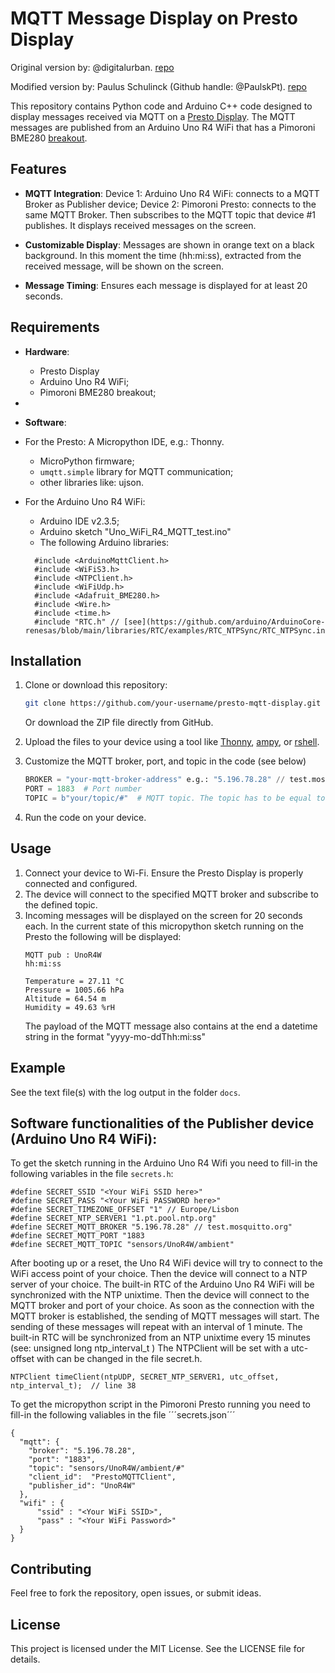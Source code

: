 
# MQTT Message Display on Presto Display

Original version by: @digitalurban. [repo](https://github.com/digitalurban/Presto_MQTT_Display/blob/main/mqtt_presto.py)

Modified version by: Paulus Schulinck (Github handle: @PaulskPt). [repo](...)

This repository contains Python code and Arduino C++ code designed to display messages received via MQTT on a [Presto Display](https://shop.pimoroni.com/products/presto?variant=54894104019323).
The MQTT messages are published from an Arduino Uno R4 WiFi that has a Pimoroni BME280 [breakout](https://shop.pimoroni.com/products/bme280-breakout?variant=29420960677971).


## Features

- **MQTT Integration**: 
  Device 1: Arduino Uno R4 WiFi: connects to a MQTT Broker as Publisher device;
  Device 2: Pimoroni Presto: connects to the same MQTT Broker. Then subscribes to the MQTT topic that device #1 publishes. It displays received messages on the screen.
  
- **Customizable Display**: Messages are shown in orange text on a black background. In this moment the time (hh:mi:ss), extracted from the received message, will be shown on the screen.
- **Message Timing**: Ensures each message is displayed for at least 20 seconds.

## Requirements

- **Hardware**:
  - Presto Display
  - Arduino Uno R4 WiFi;
  - Pimoroni BME280 breakout;
- 
- **Software**:
- For the Presto:
  A Micropython IDE, e.g.: Thonny.
  - MicroPython firmware;
  - `umqtt.simple` library for MQTT communication;
  - other libraries like: ujson.
  
- For the Arduino Uno R4 WiFi:
  - Arduino IDE v2.3.5;
  - Arduino sketch "Uno_WiFi_R4_MQTT_test.ino"
  - The following Arduino libraries:
  ```
    #include <ArduinoMqttClient.h>
    #include <WiFiS3.h>
    #include <NTPClient.h>
    #include <WiFiUdp.h>
    #include <Adafruit_BME280.h>
    #include <Wire.h>
    #include <time.h>
    #include "RTC.h" // [see](https://github.com/arduino/ArduinoCore-renesas/blob/main/libraries/RTC/examples/RTC_NTPSync/RTC_NTPSync.ino)
  ``` 

## Installation

1. Clone or download this repository:
   ```bash
   git clone https://github.com/your-username/presto-mqtt-display.git
   ```
   Or download the ZIP file directly from GitHub.

2. Upload the files to your device using a tool like [Thonny](https://thonny.org/), [ampy](https://github.com/scientifichackers/ampy), or [rshell](https://github.com/dhylands/rshell).

3. Customize the MQTT broker, port, and topic in the code (see below)
   ```python
   BROKER = "your-mqtt-broker-address" e.g.: "5.196.78.28" // test.mosquitto.org
   PORT = 1883  # Port number
   TOPIC = b"your/topic/#"  # MQTT topic. The topic has to be equal to the topic used in the Arduino R4 WiFi device.
   ```

4. Run the code on your device.

## Usage

1. Connect your device to Wi-Fi. Ensure the Presto Display is properly connected and configured.
2. The device will connect to the specified MQTT broker and subscribe to the defined topic.
3. Incoming messages will be displayed on the screen for 20 seconds each. In the current state of this micropython sketch running on the Presto
   the following will be displayed:
   ```
   MQTT pub : UnoR4W
   hh:mi:ss

   Temperature = 27.11 °C
   Pressure = 1005.66 hPa
   Altitude = 64.54 m
   Humidity = 49.63 %rH
   ```
   The payload of the MQTT message also contains at the end a datetime string in the format "yyyy-mo-ddThh:mi:ss"

## Example

See the text file(s) with the log output in the folder ```docs```.

## Software functionalities of the Publisher device (Arduino Uno R4 WiFi):

To get the sketch running in the Arduino Uno R4 Wifi you need to fill-in the following variables in the file ```secrets.h```:

```
#define SECRET_SSID "<Your WiFi SSID here>"
#define SECRET_PASS "<Your WiFi PASSWORD here>"
#define SECRET_TIMEZONE_OFFSET "1" // Europe/Lisbon
#define SECRET_NTP_SERVER1 "1.pt.pool.ntp.org"
#define SECRET_MQTT_BROKER "5.196.78.28" // test.mosquitto.org"
#define SECRET_MQTT_PORT "1883
#define SECRET_MQTT_TOPIC "sensors/UnoR4W/ambient"

```

After booting up or a reset, the Uno R4 WiFi device will try to connect to the WiFi access point of your choice.
Then the device will connect to a NTP server of your choice. 
The built-in RTC of the Arduino Uno R4 WiFi will be synchronized with the NTP unixtime.
Then the device will connect to the MQTT broker and port of your choice.
As soon as the connection with the MQTT broker is established, the sending of MQTT messages will start.
The sending of these messages will repeat with an interval of 1 minute.
The built-in RTC will be synchronized from an NTP unixtime every 15 minutes (see: unsigned long ntp_interval_t )
The NTPClient will be set with a utc-offset with can be changed in the file secret.h.

```
NTPClient timeClient(ntpUDP, SECRET_NTP_SERVER1, utc_offset, ntp_interval_t);  // line 38
```

To get the micropython script in the Pimoroni Presto running you need to fill-in the following valiables in the file ´´´secrets.json´´´

```
{
  "mqtt": {
    "broker": "5.196.78.28",
	"port": "1883",
    "topic": "sensors/UnoR4W/ambient/#"
    "client_id":  "PrestoMQTTClient",
	"publisher_id": "UnoR4W"
  },
  "wifi" : {
	  "ssid" : "<Your WiFi SSID>",
	  "pass" : "<Your WiFi Password>"
  }
}
```

## Contributing

Feel free to fork the repository, open issues, or submit ideas.

## License

This project is licensed under the MIT License. See the LICENSE file for details.
